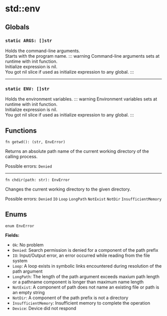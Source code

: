 # std::env
## Globals
### `static ARGS: []str`
Holds the command-line arguments.\
Starts with the program name.
::: warning
Command-line arguments sets at runtime with init function.\
Initialize expression is nil.\
You got nil slice if used as initialize expression to any global.
:::

---

### `static ENV: []str`
Holds the environment variables.
::: warning
Environment variables sets at runtime with init function. \
Initialize expression is nil. \
You got nil slice if used as initialize expression to any global.
:::

## Functions

```
fn getwd(): (str, EnvError)
```
Returns an absolute path name of the current working directory of the calling process.

Possible errors: `Denied`

---

```
fn chdir(path: str): EnvError
```
Changes the current working directory to the given directory.

Possible errors: `Denied` `IO` `Loop` `LongPath` `NotExist` `NotDir` `InsufficientMemory`

## Enums
`enum EnvError`

**Fields:**
- `Ok`: No problem
- `Denied`: Search permission is denied for a component of the path prefix
- `IO`: Input/Output error, an error occurred while reading from the file system
- `Loop`: A loop exists in symbolic links encountered during resolution of the path argument
- `LongPath`: The length of the path argument exceeds maxium path length or a pathname component is longer than maximum name length
- `NotExist`: A component of path does not name an existing file or path is an empty string
- `NotDir`: A component of the path prefix is not a directory
- `InsufficientMemory`: Insufficient memory to complete the operation
- `Device`: Device did not respond
